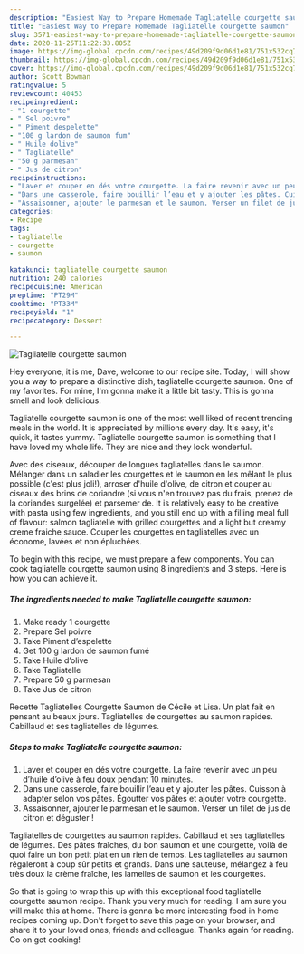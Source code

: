 ```yaml
---
description: "Easiest Way to Prepare Homemade Tagliatelle courgette saumon"
title: "Easiest Way to Prepare Homemade Tagliatelle courgette saumon"
slug: 3571-easiest-way-to-prepare-homemade-tagliatelle-courgette-saumon
date: 2020-11-25T11:22:33.805Z
image: https://img-global.cpcdn.com/recipes/49d209f9d06d1e81/751x532cq70/tagliatelle-courgette-saumon-photo-principale-de-la-recette.jpg
thumbnail: https://img-global.cpcdn.com/recipes/49d209f9d06d1e81/751x532cq70/tagliatelle-courgette-saumon-photo-principale-de-la-recette.jpg
cover: https://img-global.cpcdn.com/recipes/49d209f9d06d1e81/751x532cq70/tagliatelle-courgette-saumon-photo-principale-de-la-recette.jpg
author: Scott Bowman
ratingvalue: 5
reviewcount: 40453
recipeingredient:
- "1 courgette"
- " Sel poivre"
- " Piment despelette"
- "100 g lardon de saumon fum"
- " Huile dolive"
- " Tagliatelle"
- "50 g parmesan"
- " Jus de citron"
recipeinstructions:
- "Laver et couper en dés votre courgette. La faire revenir avec un peu d’huile d’olive à feu doux pendant 10 minutes."
- "Dans une casserole, faire bouillir l’eau et y ajouter les pâtes. Cuisson à adapter selon vos pâtes. Égoutter vos pâtes et ajouter votre courgette."
- "Assaisonner, ajouter le parmesan et le saumon. Verser un filet de jus de citron et déguster !"
categories:
- Recipe
tags:
- tagliatelle
- courgette
- saumon

katakunci: tagliatelle courgette saumon 
nutrition: 240 calories
recipecuisine: American
preptime: "PT29M"
cooktime: "PT33M"
recipeyield: "1"
recipecategory: Dessert

---
```



![Tagliatelle courgette saumon](https://img-global.cpcdn.com/recipes/49d209f9d06d1e81/751x532cq70/tagliatelle-courgette-saumon-photo-principale-de-la-recette.jpg)

Hey everyone, it is me, Dave, welcome to our recipe site. Today, I will show you a way to prepare a distinctive dish, tagliatelle courgette saumon. One of my favorites. For mine, I'm gonna make it a little bit tasty. This is gonna smell and look delicious.

Tagliatelle courgette saumon is one of the most well liked of recent trending meals in the world. It is appreciated by millions every day. It's easy, it's quick, it tastes yummy. Tagliatelle courgette saumon is something that I have loved my whole life. They are nice and they look wonderful.

Avec des ciseaux, découper de longues tagliatelles dans le saumon. Mélanger dans un saladier les courgettes et le saumon en les mêlant le plus possible (c&#39;est plus joli!), arroser d&#39;huile d&#39;olive, de citron et couper au ciseaux des brins de coriandre (si vous n&#39;en trouvez pas du frais, prenez de la coriandes surgelée) et parsemer de. It is relatively easy to be creative with pasta using few ingredients, and you still end up with a filling meal full of flavour: salmon tagliatelle with grilled courgettes and a light but creamy creme fraiche sauce. Couper les courgettes en tagliatelles avec un économe, lavées et non épluchées.


To begin with this recipe, we must prepare a few components. You can cook tagliatelle courgette saumon using 8 ingredients and 3 steps. Here is how you can achieve it.

<!--inarticleads1-->

##### The ingredients needed to make Tagliatelle courgette saumon:

1. Make ready 1 courgette
1. Prepare  Sel poivre
1. Take  Piment d’espelette
1. Get 100 g lardon de saumon fumé
1. Take  Huile d’olive
1. Take  Tagliatelle
1. Prepare 50 g parmesan
1. Take  Jus de citron


Recette Tagliatelles Courgette Saumon de Cécile et Lisa. Un plat fait en pensant au beaux jours. Tagliatelles de courgettes au saumon rapides. Cabillaud et ses tagliatelles de légumes. 

<!--inarticleads2-->

##### Steps to make Tagliatelle courgette saumon:

1. Laver et couper en dés votre courgette. La faire revenir avec un peu d’huile d’olive à feu doux pendant 10 minutes.
1. Dans une casserole, faire bouillir l’eau et y ajouter les pâtes. Cuisson à adapter selon vos pâtes. Égoutter vos pâtes et ajouter votre courgette.
1. Assaisonner, ajouter le parmesan et le saumon. Verser un filet de jus de citron et déguster !


Tagliatelles de courgettes au saumon rapides. Cabillaud et ses tagliatelles de légumes. Des pâtes fraîches, du bon saumon et une courgette, voilà de quoi faire un bon petit plat en un rien de temps. Les tagliatelles au saumon régaleront à coup sûr petits et grands. Dans une sauteuse, mélangez à feu très doux la crème fraîche, les lamelles de saumon et les courgettes. 

So that is going to wrap this up with this exceptional food tagliatelle courgette saumon recipe. Thank you very much for reading. I am sure you will make this at home. There is gonna be more interesting food in home recipes coming up. Don't forget to save this page on your browser, and share it to your loved ones, friends and colleague. Thanks again for reading. Go on get cooking!
